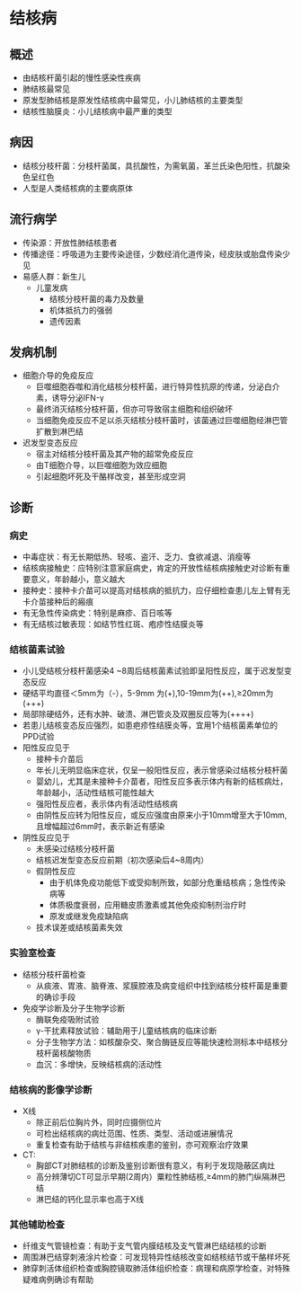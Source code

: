 # 结核病
## 概述
- 由结核杆菌引起的慢性感染性疾病
- 肺结核最常见
- 原发型肺结核是原发性结核病中最常见，小儿肺结核的主要类型
- 结核性脑膜炎：小儿结核病中最严重的类型
## 病因
- 结核分枝杆菌：分枝杆菌属，具抗酸性，为需氧菌，革兰氏染色阳性，抗酸染色呈红色
- 人型是人类结核病的主要病原体
## 流行病学
- 传染源：开放性肺结核患者
- 传播途径：呼吸道为主要传染途径，少数经消化道传染，经皮肤或胎盘传染少见
- 易感人群：新生儿
  - 儿童发病
    - 结核分枝杆菌的毒力及数量
    - 机体抵抗力的强弱
    - 遗传因素
## 发病机制
- 细胞介导的免疫反应
  - 巨噬细胞吞噬和消化结核分枝杆菌，进行特异性抗原的传递，分泌白介素，诱导分泌IFN-γ
  - 最终消灭结核分枝杆菌，但亦可导致宿主细胞和组织破坏
  - 当细胞免疫反应不足以杀灭结核分枝杆菌时，该菌通过巨噬细胞经淋巴管扩散到淋巴结
- 迟发型变态反应
  - 宿主对结核分枝杆菌及其产物的超常免疫反应
  - 由T细胞介导，以巨噬细胞为效应细胞
  - 引起细胞坏死及干酪样改变，甚至形成空洞
## 诊断
### 病史
- 中毒症状：有无长期低热、轻咳、盗汗、乏力、食欲减退、消瘦等
- 结核病接触史：应特别注意家庭病史，肯定的开放性结核病接触史对诊断有重要意义，年龄越小，意义越大
- 接种史：接种卡介苗可以提高对结核病的抵抗力，应仔细检查患儿左上臂有无卡介苗接种后的瘢痕
- 有无急性传染病史：特别是麻疹、百日咳等
- 有无结核过敏表现：如结节性红斑、疱疹性结膜炎等
### 结核菌素试验
- 小儿受结核分枝杆菌感染4 ~8周后结核菌素试验即呈阳性反应，属于迟发型变态反应
- 硬结平均直径＜5mm为（-），5-9mm 为(+),10-19mm为(++),≥20mm为(+++)
- 局部除硬结外，还有水肿、破溃、淋巴管炎及双圈反应等为(++++)
- 若患儿结核变态反应强烈，如患疤疹性结膜炎等，宜用1个结核菌素单位的PPD试验
- 阳性反应见于
  - 接种卡介苗后
  - 年长儿无明显临床症状，仅呈一般阳性反应，表示曾感染过结核分枝杆菌
  - 婴幼儿，尤其是未接种卡介苗者，阳性反应多表示体内有新的结核病灶，年龄越小，活动性结核可能性越大
  - 强阳性反应者，表示体内有活动性结核病
  - 由阴性反应转为阳性反应，或反应强度由原来小于10mm增至大于10mm,且增幅超过6mm时，表示新近有感染
- 阴性反应见于
  - 未感染过结核分枝杆菌
  - 结核迟发型变态反应前期（初次感染后4~8周内）
  - 假阴性反应
    - 由于机体免疫功能低下或受抑制所致，如部分危重结核病；急性传染病等
    - 体质极度衰弱，应用糖皮质激素或其他免疫抑制剂治疗时
    - 原发或继发免疫缺陷病
  - 技术误差或结核菌素失效
### 实验室检查
- 结核分枝杆菌检查
  - 从痰液、胃液、脑脊液、浆膜腔液及病变组织中找到结核分枝杆菌是重要的确诊手段
- 免疫学诊断及分子生物学诊断
  - 酶联免疫吸附试验
  - γ-干扰素释放试验：辅助用于儿童结核病的临床诊断
  - 分子生物学方法：如核酸杂交、聚合酶链反应等能快速检测标本中结核分枝杆菌核酸物质
  - 血沉：多增快，反映结核病的活动性
### 结核病的影像学诊断
  - X线
    - 除正前后位胸片外，同时应摄侧位片
    - 可检出结核病的病灶范围、性质、类型、活动或进展情况
    - 重复检查有助于结核与非结核疾患的鉴别，亦可观察治疗效果
  - CT:
    - 胸部CT对肺结核的诊断及鉴别诊断很有意义，有利于发现隐蔽区病灶
    - 高分辨薄切CT可显示早期(2周内）粟粒性肺结核,≥4mm的肺门纵隔淋巴结
    - 淋巴结的钙化显示率也高于X线
### 其他辅助检查
- 纤维支气管镜检查：有助于支气管内膜结核及支气管淋巴结结核的诊断
- 周围淋巴结穿刺液涂片检查：可发现特异性结核改变如结核结节或干酪样坏死
- 肺穿刺活体组织检查或胸腔镜取肺活体组织检查：病理和病原学检查，对特殊疑难病例确诊有帮助